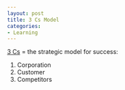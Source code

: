 ```yaml
---
layout: post
title: 3 Cs Model
categories:
- Learning
---
```



[3 Cs](http://en.wikipedia.org/wiki/3C%27s_Model) = the strategic model for success:

1. Corporation
2. Customer
3. Competitors
